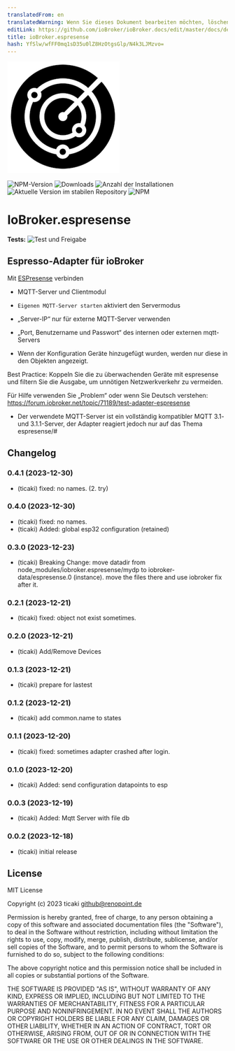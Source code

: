 ```yaml
---
translatedFrom: en
translatedWarning: Wenn Sie dieses Dokument bearbeiten möchten, löschen Sie bitte das Feld "translationsFrom". Andernfalls wird dieses Dokument automatisch erneut übersetzt
editLink: https://github.com/ioBroker/ioBroker.docs/edit/master/docs/de/adapterref/iobroker.espresense/README.md
title: ioBroker.espresense
hash: YfSlw/wfFF0mq1sD35u0lZ8HzOtgsGlp/N4k3LJMzvo=
---
```

![Logo](../../../en/adapterref/iobroker.espresense/admin/espresense.png)

![NPM-Version](https://img.shields.io/npm/v/iobroker.espresense.svg)
![Downloads](https://img.shields.io/npm/dm/iobroker.espresense.svg)
![Anzahl der Installationen](https://iobroker.live/badges/espresense-installed.svg)
![Aktuelle Version im stabilen Repository](https://iobroker.live/badges/espresense-stable.svg)
![NPM](https://nodei.co/npm/iobroker.espresense.png?downloads=true)

# IoBroker.espresense
**Tests:** ![Test und Freigabe](https://github.com/ticaki/ioBroker.espresense/workflows/Test%20and%20Release/badge.svg)

## Espresso-Adapter für ioBroker
Mit [ESPresense](https://espresense.com) verbinden

- MQTT-Server und Clientmodul
- `Eigenen MQTT-Server starten` aktiviert den Servermodus
- „Server-IP“ nur für externe MQTT-Server verwenden
- „Port, Benutzername und Passwort“ des internen oder externen mqtt-Servers

- Wenn der Konfiguration Geräte hinzugefügt wurden, werden nur diese in den Objekten angezeigt.

Best Practice: Koppeln Sie die zu überwachenden Geräte mit espresense und filtern Sie die Ausgabe, um unnötigen Netzwerkverkehr zu vermeiden.

Für Hilfe verwenden Sie „Problem“ oder wenn Sie Deutsch verstehen: https://forum.iobroker.net/topic/71189/test-adapter-espresense

* Der verwendete MQTT-Server ist ein vollständig kompatibler MQTT 3.1- und 3.1.1-Server, der Adapter reagiert jedoch nur auf das Thema espresense/#

## Changelog
<!--
    Placeholder for the next version (at the beginning of the line):
    ### **WORK IN PROGRESS**
-->
### 0.4.1 (2023-12-30)
* (ticaki) fixed: no names. (2. try)

### 0.4.0 (2023-12-30)
* (ticaki) fixed: no names.
* (ticaki) Added: global esp32 configuration (retained)

### 0.3.0 (2023-12-23)
* (ticaki) Breaking Change: move datadir from node_modules/iobroker.espresense/mydp to iobroker-data/espresense.0 (instance). move the files there and use iobroker fix after it.

### 0.2.1 (2023-12-21)
* (ticaki) fixed: object not exist sometimes.

### 0.2.0 (2023-12-21)
* (ticaki) Add/Remove Devices

### 0.1.3 (2023-12-21)
* (ticaki) prepare for lastest

### 0.1.2 (2023-12-21)
* (ticaki) add common.name to states

### 0.1.1 (2023-12-20)
* (ticaki) fixed: sometimes adapter crashed after login.

### 0.1.0 (2023-12-20)
* (ticaki) Added: send configuration datapoints to esp

### 0.0.3 (2023-12-19)
* (ticaki) Added: Mqtt Server with file db

### 0.0.2 (2023-12-18)
* (ticaki) initial release

## License
MIT License

Copyright (c) 2023 ticaki <github@renopoint.de>

Permission is hereby granted, free of charge, to any person obtaining a copy
of this software and associated documentation files (the "Software"), to deal
in the Software without restriction, including without limitation the rights
to use, copy, modify, merge, publish, distribute, sublicense, and/or sell
copies of the Software, and to permit persons to whom the Software is
furnished to do so, subject to the following conditions:

The above copyright notice and this permission notice shall be included in all
copies or substantial portions of the Software.

THE SOFTWARE IS PROVIDED "AS IS", WITHOUT WARRANTY OF ANY KIND, EXPRESS OR
IMPLIED, INCLUDING BUT NOT LIMITED TO THE WARRANTIES OF MERCHANTABILITY,
FITNESS FOR A PARTICULAR PURPOSE AND NONINFRINGEMENT. IN NO EVENT SHALL THE
AUTHORS OR COPYRIGHT HOLDERS BE LIABLE FOR ANY CLAIM, DAMAGES OR OTHER
LIABILITY, WHETHER IN AN ACTION OF CONTRACT, TORT OR OTHERWISE, ARISING FROM,
OUT OF OR IN CONNECTION WITH THE SOFTWARE OR THE USE OR OTHER DEALINGS IN THE
SOFTWARE.